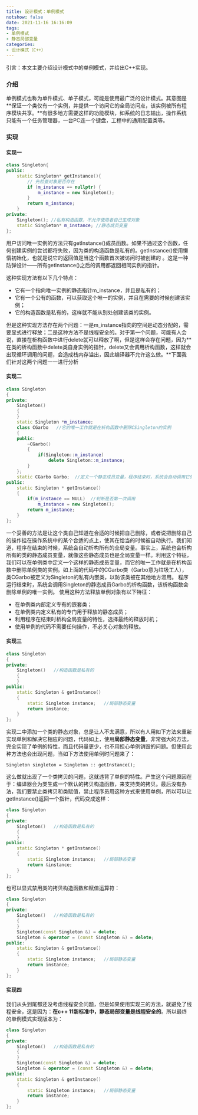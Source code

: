 ```yaml
---
title: 设计模式：单例模式
notshow: false
date: 2021-11-16 16:16:09
tags:
- 单例模式
- 静态局部变量
categories:
- 设计模式（C++）
---
```


引言：本文主要介绍设计模式中的单例模式，并给出C++实现。

<!--more-->

### 介绍

单例模式也称为单件模式、单子模式，可能是使用最广泛的设计模式。其意图是**保证一个类仅有一个实例，并提供一个访问它的全局访问点，该实例被所有程序模块共享。**有很多地方需要这样的功能模块，如系统的日志输出，操作系统只能有一个任务管理器，一台PC连一个键盘，工程中的通用配置类等。

### 实现

#### 实现一

```c++
class Singleton{
public:
    static Singleton* getInstance(){
        // 先检查对象是否存在
        if (m_instance == nullptr) {
            m_instance = new Singleton();
        }
        return m_instance;
    }
private:
    Singleton(); //私有构造函数，不允许使用者自己生成对象
    static Singleton* m_instance; //静态成员变量 
};
```

用户访问唯一实例的方法只有getInstance()成员函数。如果不通过这个函数，任何创建实例的尝试都将失败，因为类的构造函数是私有的。getInstance()使用懒惰初始化，也就是说它的返回值是当这个函数首次被访问时被创建的 。这是一种防弹设计——所有getInstance()之后的调用都返回相同实例的指针。

这种实现方法有以下几个特点：

- 它有一个指向唯一实例的静态指针m_instance，并且是私有的；
- 它有一个公有的函数，可以获取这个唯一的实例，并且在需要的时候创建该实例；
- 它的构造函数是私有的，这样就不能从别处创建该类的实例。

但是这种实现方法存在两个问题：一是m_instance指向的空间是动态分配的，需要显式进行释放；二是这种方法不是线程安全的。对于第一个问题，可能有人会说，直接在析构函数中进行delete就可以释放了啊，但是这样会存在问题，因为**在类的析构函数中delete类自身实例的指针，delete又会调用析构函数，这样就会出现循环调用的问题，会造成栈内存溢出，因此编译器不允许这么做。**下面我们针对这两个问题一一进行分析

#### 实现二

```c++
class Singleton
{
private:
	Singleton()
	{
	}
	static Singleton *m_instance;
	class CGarbo   //它的唯一工作就是在析构函数中删除CSingleton的实例
	{
	public:
		~CGarbo()
		{
			if(Singleton::m_instance)
				delete Singleton::m_instance;
		}
	};
	static CGarbo Garbo;  //定义一个静态成员变量，程序结束时，系统会自动调用它的析构函数
public:
	static Singleton * getInstance()
	{
		if(m_instance == NULL)  //判断是否第一次调用
			m_instance = new Singleton();
		return m_instance;
	}
};
```

一个妥善的方法是让这个类自己知道在合适的时候把自己删除，或者说把删除自己的操作挂在操作系统中的某个合适的点上，使其在恰当的时候被自动执行。我们知道，程序在结束的时候，系统会自动析构所有的全局变量。事实上，系统也会析构所有的类的静态成员变量，就像这些静态成员也是全局变量一样。利用这个特征，我们可以在单例类中定义一个这样的静态成员变量，而它的唯一工作就是在析构函数中删除单例类的实例。如上面的代码中的CGarbo类（Garbo意为垃圾工人），类CGarbo被定义为Singleton的私有内嵌类，以防该类被在其他地方滥用。
程序运行结束时，系统会调用Singleton的静态成员Garbo的析构函数，该析构函数会删除单例的唯一实例。
使用这种方法释放单例对象有以下特征：

- 在单例类内部定义专有的嵌套类；
- 在单例类内定义私有的专门用于释放的静态成员；
- 利用程序在结束时析构全局变量的特性，选择最终的释放时机；
- 使用单例的代码不需要任何操作，不必关心对象的释放。

#### 实现三

```c++
class Singleton
{
private:
	Singleton()   //构造函数是私有的
	{
	}
public:
	static Singleton & getInstance()
	{
		static Singleton instance;   //局部静态变量
		return instance;
	}
};
```

实现二中添加一个类的静态对象，总是让人不太满意，所以有人用如下方法来重新实现单例和解决它相应的问题，代码如上，使用**局部静态变量**，非常强大的方法，完全实现了单例的特性，而且代码量更少，也不用担心单例销毁的问题。但使用此种方法也会出现问题，当如下方法使用单例时问题来了：

`Singleton singleton = Singleton :: getInstance();`

这么做就出现了一个类拷贝的问题，这就违背了单例的特性。产生这个问题原因在于：编译器会为类生成一个默认的拷贝构造函数，来支持类的拷贝。最后没有办法，我们要禁止类拷贝和类赋值，禁止程序员用这种方式来使用单例，所以可以让getInstance()返回一个指针，代码变成这样：

```c++
class Singleton
{
private:
	Singleton()   //构造函数是私有的
	{
	}
public:
	static Singleton * getInstance()
	{
		static Singleton instance;   //局部静态变量
		return &instance;
	}
};
```

也可以显式禁用类的拷贝构造函数和赋值运算符：

```c++
class Singleton
{
private:
	Singleton()   //构造函数是私有的
	{
	}
	Singleton(const Singleton &) = delete;
	Singleton & operator = (const Singleton &) = delete;
public:
	static Singleton & getInstance()
	{
		static Singleton instance;   //局部静态变量
		return instance;
	}
};
```

#### 实现四

我们从头到尾都还没考虑线程安全问题，但是如果使用实现三的方法，就避免了线程安全，这是因为：**在c++ 11新标准中，静态局部变量是线程安全的**。所以最终的单例模式实现版本为：

```c++
class Singleton
{
private:
	Singleton()   //构造函数是私有的
	{
	}
	Singleton(const Singleton &) = delete;
	Singleton & operator = (const Singleton &) = delete;
public:
	static Singleton & getInstance()
	{
		static Singleton instance;   //局部静态变量
		return instance;
	}
};
```



